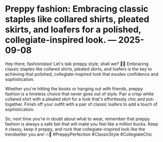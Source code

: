 # Preppy fashion: Embracing classic staples like collared shirts, pleated skirts, and loafers for a polished, collegiate-inspired look. — 2025-09-08

Hey there, fashionistas! Let's talk preppy style, shall we? 💁‍♀️ Embracing classic staples like collared shirts, pleated skirts, and loafers is the key to achieving that polished, collegiate-inspired look that exudes confidence and sophistication. 

Whether you're hitting the books or hanging out with friends, preppy fashion is a timeless choice that never goes out of style. Pair a crisp white collared shirt with a pleated skirt for a look that's effortlessly chic and put-together. Finish off your outfit with a pair of classic loafers to add a touch of sophistication.

So, next time you're in doubt about what to wear, remember that preppy fashion is always a safe bet that will make you feel like a million bucks. Keep it classy, keep it preppy, and rock that collegiate-inspired look like the trendsetter you are! 🔥💅 #PreppyPerfection #ClassicStyle #CollegiateChic